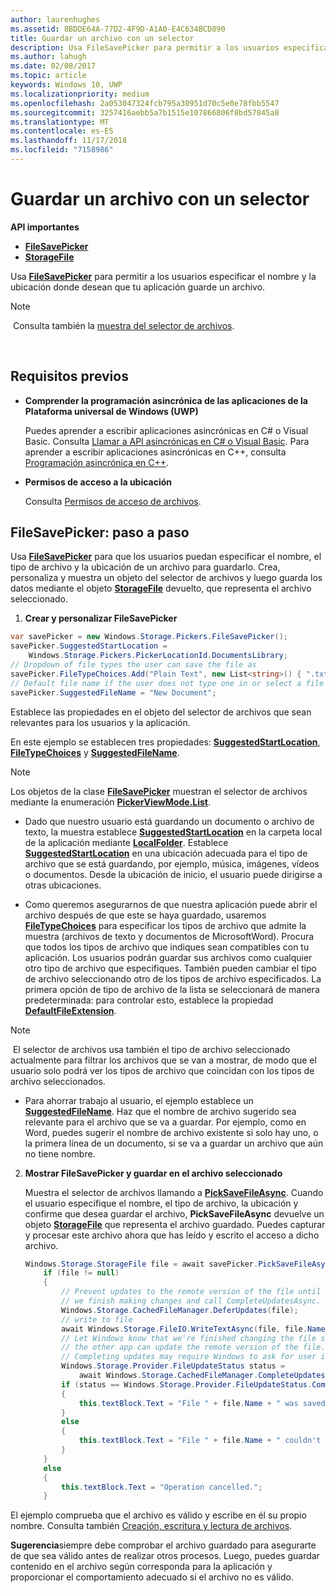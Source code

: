 ```yaml
---
author: laurenhughes
ms.assetid: 8BDDE64A-77D2-4F9D-A1A0-E4C634BCD890
title: Guardar un archivo con un selector
description: Usa FileSavePicker para permitir a los usuarios especificar el nombre y la ubicación donde desean que tu aplicación guarde un archivo.
ms.author: lahugh
ms.date: 02/08/2017
ms.topic: article
keywords: Windows 10, UWP
ms.localizationpriority: medium
ms.openlocfilehash: 2a053047324fcb795a30951d70c5e0e78fbb5547
ms.sourcegitcommit: 3257416aebb5a7b1515e107866806f8bd57845a8
ms.translationtype: MT
ms.contentlocale: es-ES
ms.lasthandoff: 11/17/2018
ms.locfileid: "7158986"
---
```

# <a name="save-a-file-with-a-picker"></a>Guardar un archivo con un selector

**API importantes**

-   [**FileSavePicker**](https://msdn.microsoft.com/library/windows/apps/br207871)
-   [**StorageFile**](https://msdn.microsoft.com/library/windows/apps/br227171)

Usa [**FileSavePicker**](https://msdn.microsoft.com/library/windows/apps/br207871) para permitir a los usuarios especificar el nombre y la ubicación donde desean que tu aplicación guarde un archivo.

> [!NOTE]
> Consulta también la [muestra del selector de archivos](http://go.microsoft.com/fwlink/p/?linkid=619994).

 

## <a name="prerequisites"></a>Requisitos previos


-   **Comprender la programación asincrónica de las aplicaciones de la Plataforma universal de Windows (UWP)**

    Puedes aprender a escribir aplicaciones asincrónicas en C# o Visual Basic. Consulta [Llamar a API asincrónicas en C# o Visual Basic](https://msdn.microsoft.com/library/windows/apps/mt187337). Para aprender a escribir aplicaciones asincrónicas en C++, consulta [Programación asincrónica en C++](https://msdn.microsoft.com/library/windows/apps/mt187334).

-   **Permisos de acceso a la ubicación**

    Consulta [Permisos de acceso de archivos](file-access-permissions.md).

## <a name="filesavepicker-step-by-step"></a>FileSavePicker: paso a paso

Usa [**FileSavePicker**](https://msdn.microsoft.com/library/windows/apps/br207871) para que los usuarios puedan especificar el nombre, el tipo de archivo y la ubicación de un archivo para guardarlo. Crea, personaliza y muestra un objeto del selector de archivos y luego guarda los datos mediante el objeto [**StorageFile**](https://msdn.microsoft.com/library/windows/apps/br227171) devuelto, que representa el archivo seleccionado.

1.  **Crear y personalizar FileSavePicker**

```cs
var savePicker = new Windows.Storage.Pickers.FileSavePicker();
savePicker.SuggestedStartLocation =
    Windows.Storage.Pickers.PickerLocationId.DocumentsLibrary;
// Dropdown of file types the user can save the file as
savePicker.FileTypeChoices.Add("Plain Text", new List<string>() { ".txt" });
// Default file name if the user does not type one in or select a file to replace
savePicker.SuggestedFileName = "New Document";
```

Establece las propiedades en el objeto del selector de archivos que sean relevantes para los usuarios y la aplicación.

En este ejemplo se establecen tres propiedades: [**SuggestedStartLocation**](https://msdn.microsoft.com/library/windows/apps/br207880), [**FileTypeChoices**](https://msdn.microsoft.com/library/windows/apps/br207875) y [**SuggestedFileName**](https://msdn.microsoft.com/library/windows/apps/br207878).

> [!NOTE]
>Los objetos de la clase [**FileSavePicker**](https://msdn.microsoft.com/library/windows/apps/br207871) muestran el selector de archivos mediante la enumeración [**PickerViewMode.List**](https://msdn.microsoft.com/library/windows/apps/br207891).
     
- Dado que nuestro usuario está guardando un documento o archivo de texto, la muestra establece [**SuggestedStartLocation**](https://msdn.microsoft.com/library/windows/apps/br207880) en la carpeta local de la aplicación mediante [**LocalFolder**](https://msdn.microsoft.com/library/windows/apps/br241621). Establece [**SuggestedStartLocation**](https://msdn.microsoft.com/library/windows/apps/br207854) en una ubicación adecuada para el tipo de archivo que se está guardando, por ejemplo, música, imágenes, vídeos o documentos. Desde la ubicación de inicio, el usuario puede dirigirse a otras ubicaciones.

- Como queremos asegurarnos de que nuestra aplicación puede abrir el archivo después de que este se haya guardado, usaremos [**FileTypeChoices**](https://msdn.microsoft.com/library/windows/apps/br207875) para especificar los tipos de archivo que admite la muestra (archivos de texto y documentos de MicrosoftWord). Procura que todos los tipos de archivo que indiques sean compatibles con tu aplicación. Los usuarios podrán guardar sus archivos como cualquier otro tipo de archivo que especifiques. También pueden cambiar el tipo de archivo seleccionando otro de los tipos de archivo especificados. La primera opción de tipo de archivo de la lista se seleccionará de manera predeterminada: para controlar esto, establece la propiedad [**DefaultFileExtension**](https://msdn.microsoft.com/library/windows/apps/br207873).

> [!NOTE]
> El selector de archivos usa también el tipo de archivo seleccionado actualmente para filtrar los archivos que se van a mostrar, de modo que el usuario solo podrá ver los tipos de archivo que coincidan con los tipos de archivo seleccionados.

- Para ahorrar trabajo al usuario, el ejemplo establece un [**SuggestedFileName**](https://msdn.microsoft.com/library/windows/apps/br207878). Haz que el nombre de archivo sugerido sea relevante para el archivo que se va a guardar. Por ejemplo, como en Word, puedes sugerir el nombre de archivo existente si solo hay uno, o la primera línea de un documento, si se va a guardar un archivo que aún no tiene nombre.

2.  **Mostrar FileSavePicker y guardar en el archivo seleccionado**

    Muestra el selector de archivos llamando a [**PickSaveFileAsync**](https://msdn.microsoft.com/library/windows/apps/br207876). Cuando el usuario especifique el nombre, el tipo de archivo, la ubicación y confirme que desea guardar el archivo, **PickSaveFileAsync** devuelve un objeto [**StorageFile**](https://msdn.microsoft.com/library/windows/apps/br227171) que representa el archivo guardado. Puedes capturar y procesar este archivo ahora que has leído y escrito el acceso a dicho archivo.

    ```cs
    Windows.Storage.StorageFile file = await savePicker.PickSaveFileAsync();
        if (file != null)
        {
            // Prevent updates to the remote version of the file until
            // we finish making changes and call CompleteUpdatesAsync.
            Windows.Storage.CachedFileManager.DeferUpdates(file);
            // write to file
            await Windows.Storage.FileIO.WriteTextAsync(file, file.Name);
            // Let Windows know that we're finished changing the file so
            // the other app can update the remote version of the file.
            // Completing updates may require Windows to ask for user input.
            Windows.Storage.Provider.FileUpdateStatus status =
                await Windows.Storage.CachedFileManager.CompleteUpdatesAsync(file);
            if (status == Windows.Storage.Provider.FileUpdateStatus.Complete)
            {
                this.textBlock.Text = "File " + file.Name + " was saved.";
            }
            else
            {
                this.textBlock.Text = "File " + file.Name + " couldn't be saved.";
            }
        }
        else
        {
            this.textBlock.Text = "Operation cancelled.";
        }
    ```

El ejemplo comprueba que el archivo es válido y escribe en él su propio nombre. Consulta también [Creación, escritura y lectura de archivos](quickstart-reading-and-writing-files.md).

**Sugerencia**siempre debe comprobar el archivo guardado para asegurarte de que sea válido antes de realizar otros procesos. Luego, puedes guardar contenido en el archivo según corresponda para la aplicación y proporcionar el comportamiento adecuado si el archivo no es válido.

